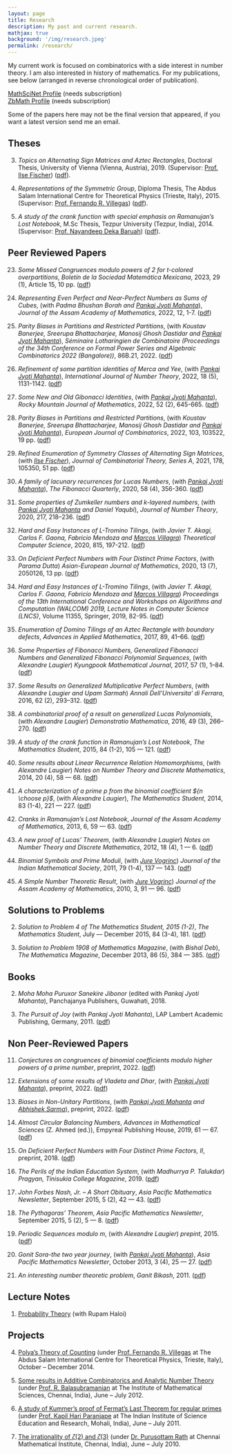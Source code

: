```yaml
---
layout: page
title: Research
description: My past and current research.
mathjax: true
background: '/img/research.jpeg'
permalink: /research/
---
```


My current work is focused on combinatorics with a side interest in number theory. I am also interested in history of mathematics. For my publications, see below (arranged in reverse chronological order of publication).

[MathSciNet Profile](http://www.ams.org/mathscinet/search/author.html?mrauthid=962403) (needs subscription)  
[ZbMath Profile](https://zbmath.org/authors/?q=ai:saikia.manjil-p) (needs subscription)

Some of the papers here may not be the final version that appeared, if you want a latest version send me an email.

## Theses

3. *Topics on Alternating Sign Matrices and Aztec Rectangles*, Doctoral Thesis, University of Vienna (Vienna, Austria), 2019. (Supervisor: [Prof. Ilse Fischer](https://mat.univie.ac.at/~ifischer/)) ([pdf](/publ/Manjil-Thesis.pdf)).

2. *Representations of the Symmetric Group*, Diploma Thesis, The Abdus Salam International Centre for Theoretical Physics (Trieste, Italy), 2015. (Supervisor: [Prof. Fernando R. Villegas](https://users.ictp.it/~villegas/)) ([pdf](http://gonitsora.com/manjil/thesis/saikia-diploma-thesis.pdf)).
 
1. *A study of the crank function with special emphasis on Ramanujan’s Lost Notebook*, M.Sc Thesis, Tezpur University (Tezpur, India), 2014. (Supervisor: [Prof. Nayandeep Deka Baruah](http://www.tezu.ernet.in/dmaths/people/faculty-pages/ndb.html)) ([pdf](http://arxiv.org/pdf/1406.3299v1.pdf)).

## Peer Reviewed Papers

23. *Some Missed Congruences modulo powers of $2$ for $t$-colored overpartitions*, *Boletín de la Sociedad Matemática Mexicana*, 2023, 29 (1), Article  15, 10 pp. ([pdf](/publ/papers/NNcong.pdf))

22. *Representing Even Perfect and Near-Perfect Numbers as Sums of Cubes*, (with *Padma Bhushan Borah and [Pankaj Jyoti Mahanta](http://pankajjyoti.com/)*), *Journal of the Assam Academy of Mathematics*, 2022, 12, 1-7. ([pdf](https://jaam.aamonline.org.in/ojs/index.php/j/article/view/57))

21. *Parity Biases in Partitions and Restricted Partitions*, (with *Koustav Banerjee, Sreerupa Bhattacharjee, Manosij Ghosh Dastidar and [Pankaj Jyoti Mahanta](http://pankajjyoti.com/)*), *Séminaire Lotharingien de Combinatoire (Proceedings of the 34th Conference on Formal Power Series and Algebraic Combinatorics 2022 (Bangalore))*, 86B.21, 2022. ([pdf](/publ/papers/FPSAC2022.pdf))

20. *Refinement of some partition identities of Merca and Yee*, (with *[Pankaj Jyoti Mahanta](http://pankajjyoti.com/)*), *International Journal of Number Theory*, 2022, 18 (5), 1131-1142. ([pdf](/publ/papers/PJM_MY.pdf))

19. *Some New and Old Gibonacci Identities*, (with *[Pankaj Jyoti Mahanta](http://pankajjyoti.com/)*), *Rocky Mountain Journal of Mathematics*, 2022, 52 (2), 645-665. ([pdf](/publ/papers/Gibonacci_Pankaj.pdf))

18. *Parity Biases in Partitions and Restricted Partitions*, (with *Koustav Banerjee, Sreerupa Bhattacharjee, Manosij Ghosh Dastidar and [Pankaj Jyoti Mahanta](http://pankajjyoti.com/)*), *European Journal of Combinatorics*, 2022, 103, 103522, 19 pp. ([pdf](/publ/papers/parity_Final.pdf))
 
17. *Refined Enumeration of Symmetry Classes of Alternating Sign Matrices*, (with *[Ilse Fischer](https://www.mat.univie.ac.at/~ifischer/)*), *Journal of Combinatorial Theory, Series A*, 2021, 178, 105350, 51 pp. ([pdf](https://arxiv.org/pdf/1906.07723.pdf))

16. *A family of lacunary recurrences for Lucas Numbers*, (with *[Pankaj Jyoti Mahanta](http://pankajjyoti.com/)*), *The Fibonacci Quarterly*, 2020, 58 (4), 356-360. ([pdf](/publ/papers/Lucas_Pankaj.pdf))

15. *Some properties of Zumkeller numbers and $k$-layered numbers*, (with *[Pankaj Jyoti Mahanta](http://pankajjyoti.com/) and Daniel Yaqubi*), *Journal of Number Theory*, 2020, 217, 218–236. ([pdf](/publ/papers/Zumkeller_Numbers.pdf))

14. *Hard and Easy Instances of L-Tromino Tilings*, (with *Javier T. Akagi, Carlos F. Gaona, Fabricio Mendoza and [Marcos Villagra](https://sites.google.com/site/marcosvillagrahome/home)*) *Theoretical Computer Science*, 2020, 815, 197-212. ([pdf](publ/papers/tcs.pdf))

13. *On Deficient Perfect Numbers with Four Distinct Prime Factors*, (with *Parama Dutta*) *Asian-European Journal of Mathematics*, 2020, 13 (7), 2050126, 13 pp. ([pdf](https://arxiv.org/pdf/1906.09947.pdf))

12. *Hard and Easy Instances of L-Tromino Tilings*, (with *Javier T. Akagi, Carlos F. Gaona, Fabricio Mendoza and [Marcos Villagra](https://sites.google.com/site/marcosvillagrahome/home)*) *Proceedings of the 13th International Conference and Workshops on Algorithms and Computation (WALCOM) 2019, Lecture Notes in Computer Science (LNCS)*, Volume 11355, Springer, 2019, 82-95. ([pdf](/publ/papers/paper_22.pdf))

11. *Enumeration of Domino Tilings of an Aztec Rectangle with boundary defects*, *Advances in Applied Mathematics*, 2017, 89, 41–66. ([pdf](http://gonitsora.com/manjil/papers/Aztec.pdf))

10. *Some Properties of Fibonacci Numbers, Generalized Fibonacci Numbers and Generalized Fibonacci Polynomial Sequences*, (with *Alexandre Laugier*) *Kyungpook Mathematical Journal*, 2017, 57 (1), 1–84. ([pdf](http://gonitsora.com/manjil/papers/kmj.pdf))

9. *Some Results on Generalized Multiplicative Perfect Numbers*, (with *Alexandre Laugier and Upam Sarmah*) *Annali Dell’Universita’ di Ferrara*, 2016, 62 (2), 293–312. ([pdf](http://arxiv.org/pdf/1603.04382.pdf))

8. *A combinatorial proof of a result on generalized Lucas Polynomials*, (with *Alexandre Laugier*) *Demonstratio Mathematica*, 2016, 49 (3), 266–270. ([pdf](http://gonitsora.com/manjil/papers/demmath.pdf))

7. *A study of the crank function in Ramanujan’s Lost Notebook*, *The Mathematics Student*, 2015, 84 (1-2), 105 — 121. ([pdf](https://arxiv.org/pdf/1406.3299.pdf))

6. *Some results about Linear Recurrence Relation Homomorphisms*, (with *Alexandre Laugier*) *Notes on Number Theory and Discrete Mathematics*, 2014, 20 (4), 58 — 68. ([pdf](http://arxiv.org/pdf/1305.5743.pdf))

5. *A characterization of a prime $p$ from the binomial coefficient ${n \choose p}$*, (with *Alexandre Laugier*), *The Mathematics Student*, 2014, 83 (1-4), 221 — 227. ([pdf](http://arxiv.org/pdf/1209.2373.pdf))

4. *Cranks in Ramanujan’s Lost Notebook*, *Journal of the Assam Academy of Mathematics*, 2013, 6, 59 — 63. ([pdf](http://arxiv.org/pdf/1402.6644.pdf))

3. *A new proof of Lucas’ Theorem*, (with *Alexandre Laugier*) *Notes on Number Theory and Discrete Mathematics*, 2012, 18 (4), 1 — 6. ([pdf](http://arxiv.org/pdf/1301.4250.pdf))

2. *Binomial Symbols and Prime Moduli*, (with *[Jure Vogrinc](https://warwick.ac.uk/fac/sci/statistics/staff/academic-research/vogrinc/)*) *Journal of the Indian Mathematical Society*, 2011, 79 (1-4), 137 — 143. ([pdf](http://arxiv.org/pdf/1209.2374))

1. *A Simple Number Theoretic Result*, (with *[Jure Vogrinc](https://warwick.ac.uk/fac/sci/statistics/staff/academic-research/vogrinc/)*) *Journal of the Assam Academy of Mathematics*, 2010, 3, 91 — 96. ([pdf](http://arxiv.org/pdf/1207.6707.pdf))

## Solutions to Problems

2. *Solution to Problem 4 of The Mathematics Student, 2015 (1-2)*, *The Mathematics Student*, July — December 2015, 84 (3-4), 181. ([pdf](http://gonitsora.com/manjil/publ/solutions/ms-4.pdf))

1. *Solution to Problem 1908 of Mathematics Magazine*, (with *Bishal Deb*), *The Mathematics Magazine*, December 2013, 86 (5), 384 — 385. ([pdf](http://gonitsora.com/manjil/publ/solutions/1908.pdf))

## Books

2. *Moha Moha Puruxor Sanekire Jibonor* (edited with *Pankaj Jyoti Mahanta*), Panchajanya Publishers, Guwahati, 2018.

1. *The Pursuit of Joy* (with *Pankaj Jyoti Mahanta*), LAP Lambert Academic Publishing, Germany, 2011. ([pdf](http://gonitsora.com/manjil/publ/books/the_pursuit_of_joy.pdf))

## Non Peer-Reviewed Papers

11. *Conjectures on congruences of binomial coefficients modulo higher powers of a prime number*, preprint, 2022. ([pdf](/publ/papers/Conjecture.pdf))
 
10. *Extensions of some results of Vladeta and Dhar*, (with *[Pankaj Jyoti Mahanta](http://pankajjyoti.com/)*), preprint, 2022. ([pdf](/publ/papers/Partition_Vladeta.pdf))

9. *Biases in Non-Unitary Partitions*, (with *[Pankaj Jyoti Mahanta](http://pankajjyoti.com/) and [Abhishek Sarma](https://sites.google.com/view/abhishek-sarma/)*), preprint, 2022. ([pdf](/publ/papers/bias-new.pdf))

8. *Almost Circular Balancing Numbers*, *Advances in Mathematical Sciences* (Z. Ahmed (ed.)), Empyreal Publishing House, 2019, 61 — 67. ([pdf](http://www.editedbook.in/pdf/dr-zakir-ahmed-edited.pdf#%5B%7B%22num%22%3A72%2C%22gen%22%3A0%7D%2C%7B%22name%22%3A%22XYZ%22%7D%2C73.441%2C696.959%2Cnull%5D))

7. *On Deficient Perfect Numbers with Four Distinct Prime Factors, II*, preprint, 2018. ([pdf](/publ/papers/saikia_deficient_7.pdf))

6. *The Perils of the Indian Education System*, (with *Madhurrya P. Talukdar*) *Pragyan, Tinisukia College Magazine*, 2019. ([pdf](/publ/papers/Tinisukia_Education.pdf))

5. *John Forbes Nash, Jr. – A Short Obituary*, *Asia Pacific Mathematics Newsletter*, September 2015, 5 (2), 42 — 43. ([pdf](http://gonitsora.com/manjil/papers/john-nash.pdf))

4. *The Pythagoras’ Theorem*, *Asia Pacific Mathematics Newsletter*, September 2015, 5 (2), 5 — 8. ([pdf](http://gonitsora.com/manjil/papers/pythagoras.pdf))

3. *Periodic Sequences modulo $m$*, (with *Alexandre Laugier*) *prepint*, 2015. ([pdf](http://arxiv.org/pdf/1209.2371v3.pdf))

2. *Gonit Sora-the two year journey*, (with *[Pankaj Jyoti Mahanta](http://pankajjyoti.com/)*), *Asia Pacific Mathematics Newsletter*, October 2013, 3 (4), 25 — 27. ([pdf](/publ/papers/gonit-sora-apmn.pdf))

1. *An interesting number theoretic problem*, *Ganit Bikash*, 2011. ([pdf](http://arxiv.org/pdf/1208.3125.pdf))


## Lecture Notes

1. [Probability Theory](http://gonitsora.com/downloads/probability_theory.pdf) (with Rupam Haloi)

## Projects

4. [Polya’s Theory of Counting](http://gonitsora.com/manjil/publ/projects/polya.pdf) (under [Prof. Fernando R. Villegas](https://users.ictp.it/~villegas/) at The Abdus Salam International Centre for Theoretical Physics, Trieste, Italy), October – December 2014.

3. [Some results in Additive Combinatorics and Analytic Number Theory](http://gonitsora.com/manjil/publ/projects/additive-combinatorics.pdf) (under [Prof. R. Balasubramanian](https://en.wikipedia.org/wiki/Ramachandran_Balasubramanian) at The Institute of Mathematical Sciences, Chennai, India), June – July 2012.

2. [A study of Kummer’s proof of Fermat’s Last Theorem for regular primes](http://gonitsora.com/manjil/publ/projects/kummerFLT.pdf) (under [Prof. Kapil Hari Paranjape](http://www.iisermohali.ac.in/faculty/dms/dr-kapil-hari-paranjape) at The Indian Institute of Science Education and Research, Mohali, India), June – July 2011.

1. [The irrationality of $\zeta(2)$ and $\zeta(3)$](http://gonitsora.com/manjil/publ/projects/zeta-3.pdf) (under [Dr. Purusottam Rath](https://www.cmi.ac.in/people/fac-profile.php?id=rath) at Chennai Mathematical Institute, Chennai, India), June – July 2010.

